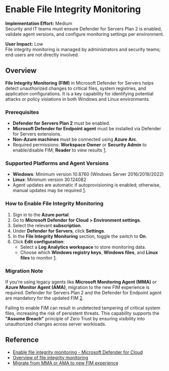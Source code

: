 # Enable File Integrity Monitoring

**Implementation Effort:** Medium  
Security and IT teams must ensure Defender for Servers Plan 2 is enabled, validate agent versions, and configure monitoring settings per environment.

**User Impact:** Low  
File integrity monitoring is managed by administrators and security teams; end users are not directly involved.

## Overview

**File Integrity Monitoring (FIM)** in Microsoft Defender for Servers helps detect unauthorized changes to critical files, system registries, and application configurations. It is a key capability for identifying potential attacks or policy violations in both Windows and Linux environments.

### Prerequisites

- **Defender for Servers Plan 2** must be enabled.
- **Microsoft Defender for Endpoint agent** must be installed via Defender for Servers extensions.
- **Non-Azure machines** must be connected using **Azure Arc**.
- Required permissions: **Workspace Owner** or **Security Admin** to enable/disable FIM; **Reader** to view results [1](https://learn.microsoft.com/en-us/azure/defender-for-cloud/file-integrity-monitoring-enable-defender-endpoint).

### Supported Platforms and Agent Versions

- **Windows**: Minimum version 10.8760 (Windows Server 2016/2019/2022)
- **Linux**: Minimum version 30.124082
- Agent updates are automatic if autoprovisioning is enabled; otherwise, manual updates may be required [1](https://learn.microsoft.com/en-us/azure/defender-for-cloud/file-integrity-monitoring-enable-defender-endpoint).

### How to Enable File Integrity Monitoring

1. Sign in to the **Azure portal**.
2. Go to **Microsoft Defender for Cloud > Environment settings**.
3. Select the relevant **subscription**.
4. Under **Defender for Servers**, click **Settings**.
5. In the **File Integrity Monitoring** section, toggle the switch to **On**.
6. Click **Edit configuration**:
   - Select a **Log Analytics workspace** to store monitoring data.
   - Choose which **Windows registry keys**, **Windows files**, and **Linux files** to monitor [1](https://learn.microsoft.com/en-us/azure/defender-for-cloud/file-integrity-monitoring-enable-defender-endpoint).

### Migration Note

If you're using legacy agents like **Microsoft Monitoring Agent (MMA)** or **Azure Monitor Agent (AMA)**, migration to the new FIM experience is required. Defender for Servers Plan 2 and the Defender for Endpoint agent are mandatory for the updated FIM [2](https://learn.microsoft.com/en-us/azure/defender-for-cloud/migrate-file-integrity-monitoring).

Failing to enable FIM can result in undetected tampering of critical system files, increasing the risk of persistent threats. This capability supports the **"Assume Breach"** principle of Zero Trust by ensuring visibility into unauthorized changes across server workloads.

## Reference

- [Enable file integrity monitoring - Microsoft Defender for Cloud](https://learn.microsoft.com/en-us/azure/defender-for-cloud/file-integrity-monitoring-enable-defender-endpoint)  
- [Overview of file integrity monitoring](https://learn.microsoft.com/en-us/azure/defender-for-cloud/file-integrity-monitoring-overview)  
- [Migrate from MMA or AMA to new FIM experience](https://learn.microsoft.com/en-us/azure/defender-for-cloud/migrate-file-integrity-monitoring)
